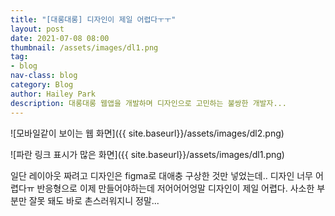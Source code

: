 ```yaml
---
title: "[대롱대롱] 디자인이 제일 어렵다ㅜㅜ"
layout: post
date: 2021-07-08 08:00
thumbnail: /assets/images/dl1.png
tag:
- blog
nav-class: blog
category: Blog
author: Hailey Park
description: 대롱대롱 웹앱을 개발하며 디자인으로 고민하는 불쌍한 개발자...
---
```


![모바일같이 보이는 웹 화면]({{ site.baseurl}}/assets/images/dl2.png)

![파란 링크 표시가 많은 화면]({{ site.baseurl}}/assets/images/dl1.png)

일단 레이아웃 짜려고 디자인은 figma로 대애충 구상한 것만 넣었는데.. 디자인 너무 어렵다ㅠ 반응형으로 이제 만들어야하는데 저어어어엉말 디자인이 제일 어렵다. 사소한 부분만 잘못 돼도 바로 촌스러워지니 정말...